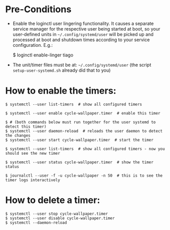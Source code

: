 # Pre-Conditions

- Enable the loginctl user lingering functionality. It causes a separate service manager for the respective user being started at boot,
so your user-defined units in `~/.config/systemd/user` will be picked up and processed at boot and shutdown times
according to your service configuration. E.g.:

    $ loginctl enable-linger tiago

- The unit/timer files must be at: `~/.config/systemd/user` (the script `setup-user-systemd.sh` already did that to you)

# How to enable the timers:

	$ systemctl --user list-timers  # show all configured timers

	$ systemctl --user enable cycle-wallpaper.timer  # enable this timer

	$ # (both commands below must run together for the user systemd to detect this timer)
	$ systemctl --user daemon-reload  # reloads the user daemon to detect the changes
	$ systemctl --user start cycle-wallpaper.timer  # start the timer

	$ systemctl --user list-timers  # show all configured timers - now you should see the new timer

	$ systemctl --user status cycle-wallpaper.timer  # show the timer status

	$ journalctl --user -f -u cycle-wallpaper -n 50  # this is to see the timer logs interactively

# How to delete a timer:

    $ systemctl --user stop cycle-wallpaper.timer
    $ systemctl --user disable cycle-wallpaper.timer
    $ systemctl --daemon-reload

